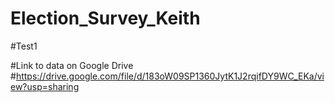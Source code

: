 # Election_Survey_Keith
#Test1

#Link to data on Google Drive
#https://drive.google.com/file/d/183oW09SP1360JytK1J2rqifDY9WC_EKa/view?usp=sharing
